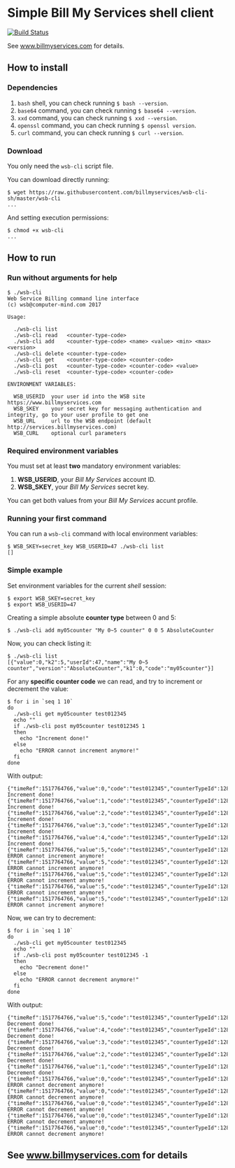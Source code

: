 # Simple Bill My Services shell client

[![Build Status](https://travis-ci.org/billmyservices/wsb-cli-sh.svg?branch=master)](https://travis-ci.org/billmyservices/wsb-cli-sh)

See <a href="https://www.billmyservices.com">www.billmyservices.com</a> for details.

## How to install

### Dependencies

1. `bash` shell, you can check running `$ bash --version`.
1. `base64` command, you can check running `$ base64 --version`.
1. `xxd` command, you can check running `$ xxd --version`.
1. `openssl` command, you can check running `$ openssl version`.
1. `curl` command, you can check running `$ curl --version`.

### Download

You only need the `wsb-cli` script file.

You can download directly running:

```
$ wget https://raw.githubusercontent.com/billmyservices/wsb-cli-sh/master/wsb-cli
...
```

And setting execution permissions:

```
$ chmod +x wsb-cli
...
```

## How to run

### Run without arguments for help

```
$ ./wsb-cli
Web Service Billing command line interface
(c) wsb@computer-mind.com 2017

Usage:

  ./wsb-cli list
  ./wsb-cli read   <counter-type-code>
  ./wsb-cli add    <counter-type-code> <name> <value> <min> <max> <version>
  ./wsb-cli delete <counter-type-code>
  ./wsb-cli get    <counter-type-code> <counter-code>
  ./wsb-cli post   <counter-type-code> <counter-code> <value>
  ./wsb-cli reset  <counter-type-code> <counter-code>

ENVIRONMENT VARIABLES:

  WSB_USERID  your user id into the WSB site https://www.billmyservices.com
  WSB_SKEY    your secret key for messaging authentication and integrity, go to your user profile to get one
  WSB_URL     url to the WSB endpoint (default http://services.billmyservices.com)
  WSB_CURL    optional curl parameters
```

### Required environment variables

You must set at least **two** mandatory environment variables:

1. **WSB_USERID**, your *Bill My Services* account ID.
1. **WSB_SKEY**, your *Bill My Services* secret key.

You can get both values from your *Bill My Services* accunt profile.

### Running your first command

You can run a `wsb-cli` command with local environment variables:

```
$ WSB_SKEY=secret_key WSB_USERID=47 ./wsb-cli list
[]
```

### Simple example

Set environment variables for the current *shell* session:

```
$ export WSB_SKEY=secret_key
$ export WSB_USERID=47
```

Creating a simple absolute **counter type** between 0 and 5:

```
$ ./wsb-cli add my05counter "My 0~5 counter" 0 0 5 AbsoluteCounter
```

Now, you can check listing it:

```
$ ./wsb-cli list
[{"value":0,"k2":5,"userId":47,"name":"My 0~5 counter","version":"AbsoluteCounter","k1":0,"code":"my05counter"}]
```

For any **specific counter code** we can read, and try to increment or decrement the value:
```
$ for i in `seq 1 10`
do
  ./wsb-cli get my05counter test012345
  echo ""
  if ./wsb-cli post my05counter test012345 1
  then
    echo "Increment done!"
  else
    echo "ERROR cannot increment anymore!"
  fi
done
```

With output:
```
{"timeRef":1517764766,"value":0,"code":"test012345","counterTypeId":12888}
Increment done!
{"timeRef":1517764766,"value":1,"code":"test012345","counterTypeId":12888}
Increment done!
{"timeRef":1517764766,"value":2,"code":"test012345","counterTypeId":12888}
Increment done!
{"timeRef":1517764766,"value":3,"code":"test012345","counterTypeId":12888}
Increment done!
{"timeRef":1517764766,"value":4,"code":"test012345","counterTypeId":12888}
Increment done!
{"timeRef":1517764766,"value":5,"code":"test012345","counterTypeId":12888}
ERROR cannot increment anymore!
{"timeRef":1517764766,"value":5,"code":"test012345","counterTypeId":12888}
ERROR cannot increment anymore!
{"timeRef":1517764766,"value":5,"code":"test012345","counterTypeId":12888}
ERROR cannot increment anymore!
{"timeRef":1517764766,"value":5,"code":"test012345","counterTypeId":12888}
ERROR cannot increment anymore!
{"timeRef":1517764766,"value":5,"code":"test012345","counterTypeId":12888}
ERROR cannot increment anymore!
```

Now, we can try to decrement:
```
$ for i in `seq 1 10`
do
  ./wsb-cli get my05counter test012345
  echo ""
  if ./wsb-cli post my05counter test012345 -1
  then
    echo "Decrement done!"
  else
    echo "ERROR cannot decrement anymore!"
  fi
done
```

With output:
```
{"timeRef":1517764766,"value":5,"code":"test012345","counterTypeId":12888}
Decrement done!
{"timeRef":1517764766,"value":4,"code":"test012345","counterTypeId":12888}
Decrement done!
{"timeRef":1517764766,"value":3,"code":"test012345","counterTypeId":12888}
Decrement done!
{"timeRef":1517764766,"value":2,"code":"test012345","counterTypeId":12888}
Decrement done!
{"timeRef":1517764766,"value":1,"code":"test012345","counterTypeId":12888}
Decrement done!
{"timeRef":1517764766,"value":0,"code":"test012345","counterTypeId":12888}
ERROR cannot decrement anymore!
{"timeRef":1517764766,"value":0,"code":"test012345","counterTypeId":12888}
ERROR cannot decrement anymore!
{"timeRef":1517764766,"value":0,"code":"test012345","counterTypeId":12888}
ERROR cannot decrement anymore!
{"timeRef":1517764766,"value":0,"code":"test012345","counterTypeId":12888}
ERROR cannot decrement anymore!
{"timeRef":1517764766,"value":0,"code":"test012345","counterTypeId":12888}
ERROR cannot decrement anymore!
```

## See <a href="https://www.billmyservices.com">www.billmyservices.com</a> for details

